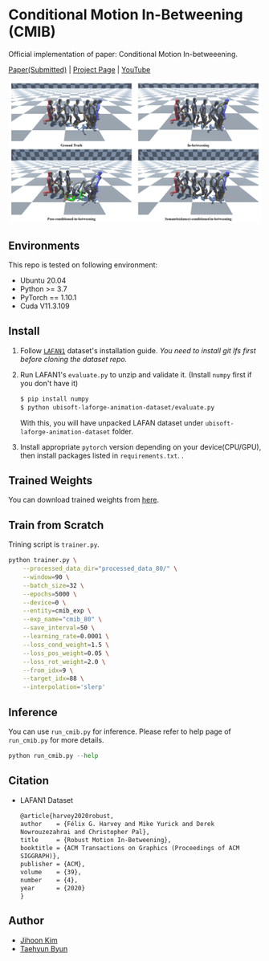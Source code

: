 # Conditional Motion In-Betweening (CMIB)

Official implementation of paper: Conditional Motion In-betweeening.

[Paper(Submitted)]() | [Project Page](https://jihoonerd.github.io/Conditional-Motion-In-Betweening/) | [YouTube](https://youtu.be/XAELcHOREJ8)

<p align="center">
  <img src="assets/graphical_abstract.jpg" alt="Graphical Abstract"/>
</p>

## Environments

This repo is tested on following environment:

* Ubuntu 20.04
* Python >= 3.7
* PyTorch == 1.10.1
* Cuda V11.3.109

## Install

1. Follow [`LAFAN1`](https://github.com/ubisoft/ubisoft-laforge-animation-dataset) dataset's installation guide.
   *You need to install git lfs first before cloning the dataset repo.*

2. Run LAFAN1's `evaluate.py` to unzip and validate it. (Install `numpy` first if you don't have it)
   ```bash
   $ pip install numpy
   $ python ubisoft-laforge-animation-dataset/evaluate.py 
   ```
   With this, you will have unpacked LAFAN dataset under `ubisoft-laforge-animation-dataset` folder.

3. Install appropriate `pytorch` version depending on your device(CPU/GPU), then install packages listed in `requirements.txt`. .

## Trained Weights

You can download trained weights from [here](https://drive.google.com/drive/folders/1_cAhuBxbic3rgPdyrR49kvMnA263bYmi?usp=sharing).

## Train from Scratch

Trining script is `trainer.py`.

```bash
python trainer.py \
	--processed_data_dir="processed_data_80/" \
	--window=90 \
	--batch_size=32 \
	--epochs=5000 \
	--device=0 \
	--entity=cmib_exp \
	--exp_name="cmib_80" \
	--save_interval=50 \
	--learning_rate=0.0001 \
	--loss_cond_weight=1.5 \
	--loss_pos_weight=0.05 \
	--loss_rot_weight=2.0 \
	--from_idx=9 \
	--target_idx=88 \
	--interpolation='slerp'

```

## Inference

You can use `run_cmib.py` for inference. Please refer to help page of `run_cmib.py` for more details.

```python
python run_cmib.py --help
```

## Citation

* LAFAN1 Dataset
  ```
  @article{harvey2020robust,
  author    = {Félix G. Harvey and Mike Yurick and Derek Nowrouzezahrai and Christopher Pal},
  title     = {Robust Motion In-Betweening},
  booktitle = {ACM Transactions on Graphics (Proceedings of ACM SIGGRAPH)},
  publisher = {ACM}, 
  volume    = {39},
  number    = {4},
  year      = {2020}
  }
  ```

## Author

* [Jihoon Kim](https://github.com/jihoonerd)
* [Taehyun Byun](https://github.com/childtoy)
